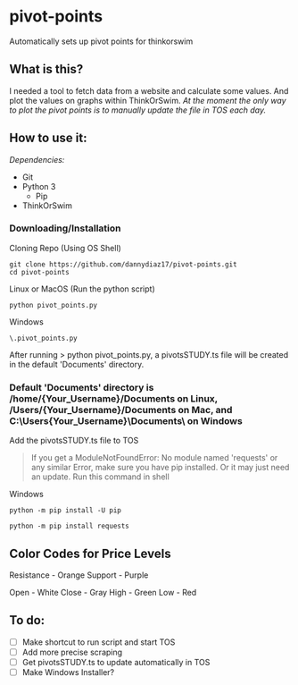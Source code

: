 #  **pivot-points**
Automatically sets up pivot points for thinkorswim

## **What is this?**
I needed a tool to fetch data from a website and calculate some values. And plot the values on graphs within ThinkOrSwim.
*At the moment the only way to plot the pivot points is to manually update the file in TOS each day.*

## **How to use it:**
*Dependencies:*
- Git
- Python 3
   - Pip
- ThinkOrSwim

### **Downloading/Installation**
Cloning Repo (Using OS Shell)
```
git clone https://github.com/dannydiaz17/pivot-points.git
cd pivot-points
```
Linux or MacOS (Run the python script)
```
python pivot_points.py
```
Windows
```
\.pivot_points.py
```

After running > python pivot_points.py, a pivotsSTUDY.ts file will be created in the default 'Documents' directory.
### Default 'Documents' directory is /home/{Your_Username}/Documents on Linux, /Users/{Your_Username}/Documents on Mac, and C:\Users\{Your_Username}\Documents\ on Windows

Add the pivotsSTUDY.ts file to TOS

> If you get a ModuleNotFoundError: No module named 'requests'
> or any similar Error, make sure you have pip installed.
> Or it may just need an update.
> Run this command in shell

Windows
```
python -m pip install -U pip

python -m pip install requests
```

## Color Codes for Price Levels
Resistance  -  Orange
Support     -  Purple

Open        -  White
Close       -  Gray
High        -  Green
Low         -  Red


## To do:

- [ ] Make shortcut to run script and start TOS
- [ ] Add more precise scraping
- [ ] Get pivotsSTUDY.ts to update automatically in TOS
- [ ] Make Windows Installer?
